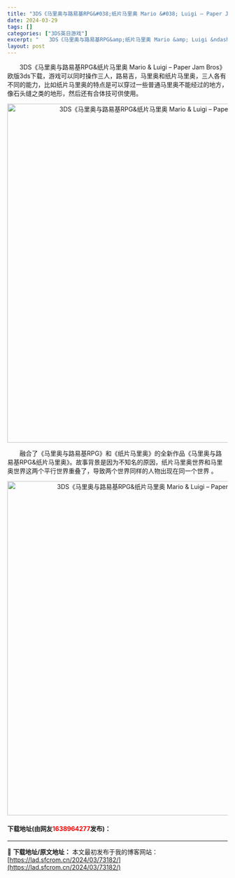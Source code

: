 ```yaml
---
title: "3DS《马里奥与路易基RPG&#038;纸片马里奥 Mario &#038; Luigi – Paper Jam Bros》欧版3ds下载"
date: 2024-03-29
tags: []
categories: ["3DS英日游戏"]
excerpt: "　　3DS《马里奥与路易基RPG&amp;纸片马里奥 Mario &amp; Luigi &ndash; Paper Jam Bros》欧版3ds下载，游戏可以同时操作三人，路易吉，马里奥和纸片马里奥，三人各有不同的能力，比如纸片马里奥的特点是可以穿过一些普通马里奥不能经过的地方，像石头缝之类的地形&hellip;"
layout: post
---
```


 <p>　　3DS《马里奥与路易基RPG&amp;纸片马里奥 Mario &amp; Luigi &ndash; Paper Jam Bros》欧版3ds下载，游戏可以同时操作三人，路易吉，马里奥和纸片马里奥，三人各有不同的能力，比如纸片马里奥的特点是可以穿过一些普通马里奥不能经过的地方，像石头缝之类的地形，然后还有合体技可供使用。</p> <p align="center"><img align="" border="0" src="https://lad.sfcrom.cn/wp-content/uploads/2024/03/20240329_66062f5374f7b.png" width="774" alt="3DS《马里奥与路易基RPG&amp;纸片马里奥 Mario &amp; Luigi – Paper Jam Bros》欧版3ds下载" /></p> <p>　　融合了《马里奥与路易基RPG》和《纸片马里奥》的全新作品《马里奥与路易基RPG&amp;纸片马里奥》。故事背景是因为不知名的原因，纸片马里奥世界和马里奥世界这两个平行世界重叠了，导致两个世界同样的人物出现在同一个世界 。</p> <p align="center"><img align="" border="0" src="https://lad.sfcrom.cn/wp-content/uploads/2024/03/20240329_66062f54d1f25.png" width="763" alt="3DS《马里奥与路易基RPG&amp;纸片马里奥 Mario &amp; Luigi – Paper Jam Bros》欧版3ds下载" /></p> <p><h4>下载地址(由网友<font color="red">1638964277</font>发布)：</h4></p> 

---
📖 **下载地址/原文地址：** 本文最初发布于我的博客网站：[https://lad.sfcrom.cn/2024/03/73182/](https://lad.sfcrom.cn/2024/03/73182/)

